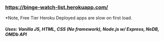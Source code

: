 
### https://binge-watch-list.herokuapp.com/
*Note, Free Tier Heroku Deployed apps are slow on first load.

##### Uses: Vanilla JS, HTML, CSS (No framework), Node.js w/ Express, NeDB, OMDb API